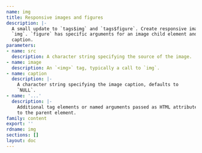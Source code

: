 ```yaml
---
name: img
title: Responsive images and figures
description: |-
  A small update to `tags$img` and `tags$figure`. Create responsive images with
  `img`. `figure` has specific arguments for an image child element and image
  caption.
parameters:
- name: src
  description: A character string specifying the source of the image.
- name: image
  description: An `<img>` tag, typically a call to `img`.
- name: caption
  description: |-
    A character string specifying the image caption, defaults to
    `NULL`.
- name: '...'
  description: |-
    Additional tag elements or named arguments passed as HTML attributes
    to the parent element.
family: content
export: ''
rdname: img
sections: []
layout: doc
---
```

